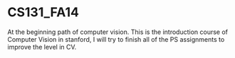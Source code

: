 # CS131_FA14
At the beginning path of computer vision. 
This is the introduction course of Computer Vision in stanford, I will try to finish all of the PS assignments to improve the level in CV.

